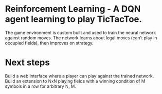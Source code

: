 # Reinforcement Learning - A DQN agent learning to play TicTacToe.
The game environment is custom built and used to train the neural network against random moves. The network learns about legal moves (can't play in occupied fields), then improves on strategy.

# Next steps
Build a web interface where a player can play against the trained network.
Build an extension to NxN playing fields with a winning condition of M symbols in a row for arbitrary N, M.
